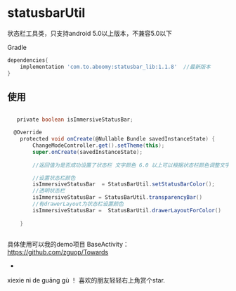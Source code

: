 # statusbarUtil
状态栏工具类，只支持android 5.0以上版本，不兼容5.0以下

Gradle 
```groovy
dependencies{
    implementation 'com.to.aboomy:statusbar_lib:1.1.8'  //最新版本
}
```

## 使用
```groovy

   private boolean isImmersiveStatusBar;

  @Override
    protected void onCreate(@Nullable Bundle savedInstanceState) {
        ChangeModeController.get().setTheme(this);
        super.onCreate(savedInstanceState);
        
        //返回值为是否成功设置了状态栏 文字颜色 6.0 以上可以根据状态栏颜色调整文字颜色

        //设置状态栏颜色
        isImmersiveStatusBar  = StatusBarUtil.setStatusBarColor();
        //透明状态栏
        isImmersiveStatusBar = StatusBarUtil.transparencyBar()
        //有drawerLayout为状态栏设置颜色
        isImmersiveStatusBar =  StatusBarUtil.drawerLayoutForColor()
    
    }
    

```

具体使用可以我的demo项目 BaseActivity：
https://github.com/zguop/Towards

-
xiexie ni de guāng gù ！ 喜欢的朋友轻轻右上角赏个star.








